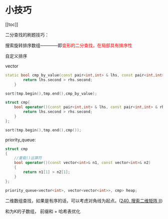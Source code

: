 # 小技巧

[[toc]]

二分查找的刷题技巧：

搜索旋转排序数组————即<font color='red'>变形的二分查找，在局部具有排序性</font>


自定义排序

vector

```c++
static bool cmp_by_value(const pair<int,int> & lhs, const pair<int,int> & rhs) {
        return lhs.second > rhs.second;
    }

sort(tmp.begin(),tmp.end(),cmp_by_value);

struct cmp{
    bool operator()(const pair<int,int> & lhs, const pair<int,int> & rhs) {
        return lhs.second > rhs.second;
    }
};

sort(tmp.begin(),tmp.end(),cmp());
```

priority_queue:

```c++
struct cmp
{
    //重载()运算符 
    bool operator()(const vector<int>& n1, const vector<int>& n2)
    {
        return n1[1] > n2[1];
    }
};

priority_queue<vector<int>, vector<vector<int>>, cmp> heap;
```

二维数组查找，如果是有序的话，可以考虑对角线为起点。([240. 搜索二维矩阵 II](https://leetcode-cn.com/problems/search-a-2d-matrix-ii/))

和为K的子数组， 前缀和 + 哈希表优化
